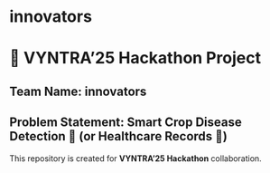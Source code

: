 # innovators
# 🚀 VYNTRA’25 Hackathon Project

## Team Name: innovators
## Problem Statement: Smart Crop Disease Detection 🌱 (or Healthcare Records 🏥)

This repository is created for **VYNTRA’25 Hackathon** collaboration.
